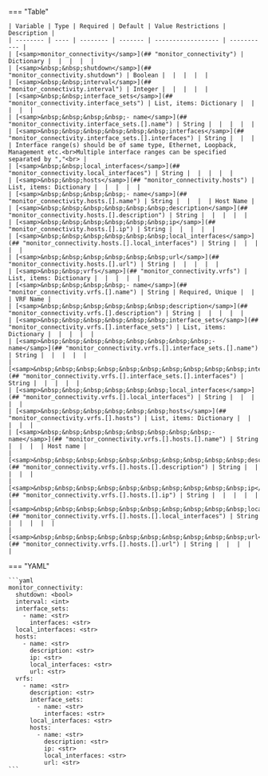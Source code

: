 === "Table"

    | Variable | Type | Required | Default | Value Restrictions | Description |
    | -------- | ---- | -------- | ------- | ------------------ | ----------- |
    | [<samp>monitor_connectivity</samp>](## "monitor_connectivity") | Dictionary |  |  |  |  |
    | [<samp>&nbsp;&nbsp;shutdown</samp>](## "monitor_connectivity.shutdown") | Boolean |  |  |  |  |
    | [<samp>&nbsp;&nbsp;interval</samp>](## "monitor_connectivity.interval") | Integer |  |  |  |  |
    | [<samp>&nbsp;&nbsp;interface_sets</samp>](## "monitor_connectivity.interface_sets") | List, items: Dictionary |  |  |  |  |
    | [<samp>&nbsp;&nbsp;&nbsp;&nbsp;- name</samp>](## "monitor_connectivity.interface_sets.[].name") | String |  |  |  |  |
    | [<samp>&nbsp;&nbsp;&nbsp;&nbsp;&nbsp;&nbsp;interfaces</samp>](## "monitor_connectivity.interface_sets.[].interfaces") | String |  |  |  | Interface range(s) should be of same type, Ethernet, Loopback, Management etc.<br>Multiple interface ranges can be specified separated by ","<br> |
    | [<samp>&nbsp;&nbsp;local_interfaces</samp>](## "monitor_connectivity.local_interfaces") | String |  |  |  |  |
    | [<samp>&nbsp;&nbsp;hosts</samp>](## "monitor_connectivity.hosts") | List, items: Dictionary |  |  |  |  |
    | [<samp>&nbsp;&nbsp;&nbsp;&nbsp;- name</samp>](## "monitor_connectivity.hosts.[].name") | String |  |  |  | Host Name |
    | [<samp>&nbsp;&nbsp;&nbsp;&nbsp;&nbsp;&nbsp;description</samp>](## "monitor_connectivity.hosts.[].description") | String |  |  |  |  |
    | [<samp>&nbsp;&nbsp;&nbsp;&nbsp;&nbsp;&nbsp;ip</samp>](## "monitor_connectivity.hosts.[].ip") | String |  |  |  |  |
    | [<samp>&nbsp;&nbsp;&nbsp;&nbsp;&nbsp;&nbsp;local_interfaces</samp>](## "monitor_connectivity.hosts.[].local_interfaces") | String |  |  |  |  |
    | [<samp>&nbsp;&nbsp;&nbsp;&nbsp;&nbsp;&nbsp;url</samp>](## "monitor_connectivity.hosts.[].url") | String |  |  |  |  |
    | [<samp>&nbsp;&nbsp;vrfs</samp>](## "monitor_connectivity.vrfs") | List, items: Dictionary |  |  |  |  |
    | [<samp>&nbsp;&nbsp;&nbsp;&nbsp;- name</samp>](## "monitor_connectivity.vrfs.[].name") | String | Required, Unique |  |  | VRF Name |
    | [<samp>&nbsp;&nbsp;&nbsp;&nbsp;&nbsp;&nbsp;description</samp>](## "monitor_connectivity.vrfs.[].description") | String |  |  |  |  |
    | [<samp>&nbsp;&nbsp;&nbsp;&nbsp;&nbsp;&nbsp;interface_sets</samp>](## "monitor_connectivity.vrfs.[].interface_sets") | List, items: Dictionary |  |  |  |  |
    | [<samp>&nbsp;&nbsp;&nbsp;&nbsp;&nbsp;&nbsp;&nbsp;&nbsp;- name</samp>](## "monitor_connectivity.vrfs.[].interface_sets.[].name") | String |  |  |  |  |
    | [<samp>&nbsp;&nbsp;&nbsp;&nbsp;&nbsp;&nbsp;&nbsp;&nbsp;&nbsp;&nbsp;interfaces</samp>](## "monitor_connectivity.vrfs.[].interface_sets.[].interfaces") | String |  |  |  |  |
    | [<samp>&nbsp;&nbsp;&nbsp;&nbsp;&nbsp;&nbsp;local_interfaces</samp>](## "monitor_connectivity.vrfs.[].local_interfaces") | String |  |  |  |  |
    | [<samp>&nbsp;&nbsp;&nbsp;&nbsp;&nbsp;&nbsp;hosts</samp>](## "monitor_connectivity.vrfs.[].hosts") | List, items: Dictionary |  |  |  |  |
    | [<samp>&nbsp;&nbsp;&nbsp;&nbsp;&nbsp;&nbsp;&nbsp;&nbsp;- name</samp>](## "monitor_connectivity.vrfs.[].hosts.[].name") | String |  |  |  | Host name |
    | [<samp>&nbsp;&nbsp;&nbsp;&nbsp;&nbsp;&nbsp;&nbsp;&nbsp;&nbsp;&nbsp;description</samp>](## "monitor_connectivity.vrfs.[].hosts.[].description") | String |  |  |  |  |
    | [<samp>&nbsp;&nbsp;&nbsp;&nbsp;&nbsp;&nbsp;&nbsp;&nbsp;&nbsp;&nbsp;ip</samp>](## "monitor_connectivity.vrfs.[].hosts.[].ip") | String |  |  |  |  |
    | [<samp>&nbsp;&nbsp;&nbsp;&nbsp;&nbsp;&nbsp;&nbsp;&nbsp;&nbsp;&nbsp;local_interfaces</samp>](## "monitor_connectivity.vrfs.[].hosts.[].local_interfaces") | String |  |  |  |  |
    | [<samp>&nbsp;&nbsp;&nbsp;&nbsp;&nbsp;&nbsp;&nbsp;&nbsp;&nbsp;&nbsp;url</samp>](## "monitor_connectivity.vrfs.[].hosts.[].url") | String |  |  |  |  |

=== "YAML"

    ```yaml
    monitor_connectivity:
      shutdown: <bool>
      interval: <int>
      interface_sets:
        - name: <str>
          interfaces: <str>
      local_interfaces: <str>
      hosts:
        - name: <str>
          description: <str>
          ip: <str>
          local_interfaces: <str>
          url: <str>
      vrfs:
        - name: <str>
          description: <str>
          interface_sets:
            - name: <str>
              interfaces: <str>
          local_interfaces: <str>
          hosts:
            - name: <str>
              description: <str>
              ip: <str>
              local_interfaces: <str>
              url: <str>
    ```
